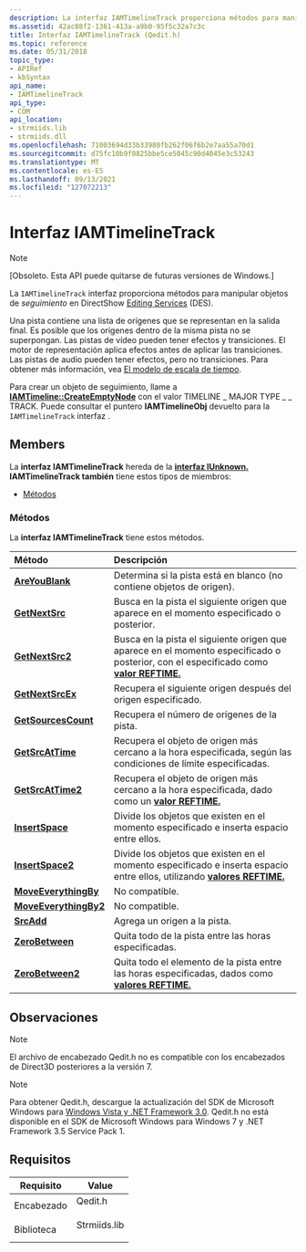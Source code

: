 ```yaml
---
description: La interfaz IAMTimelineTrack proporciona métodos para manipular objetos de seguimiento en DirectShow Editing Services (DES). Una pista contiene una lista de orígenes que se representan en la salida final.
ms.assetid: 42ac88f2-1361-413a-a9b0-95f5c32a7c3c
title: Interfaz IAMTimelineTrack (Qedit.h)
ms.topic: reference
ms.date: 05/31/2018
topic_type:
- APIRef
- kbSyntax
api_name:
- IAMTimelineTrack
api_type:
- COM
api_location:
- strmiids.lib
- strmiids.dll
ms.openlocfilehash: 71003694d33b33980fb262f06f6b2e7aa55a70d1
ms.sourcegitcommit: d75fc10b9f0825bbe5ce5045c90d4045e3c53243
ms.translationtype: MT
ms.contentlocale: es-ES
ms.lasthandoff: 09/13/2021
ms.locfileid: "127072213"
---
```

# <a name="iamtimelinetrack-interface"></a>Interfaz IAMTimelineTrack

> [!Note]  
> \[Obsoleto. Esta API puede quitarse de futuras versiones de Windows.\]

 

La `IAMTimelineTrack` interfaz proporciona métodos para manipular objetos de *seguimiento* en DirectShow [Editing Services](directshow-editing-services.md) (DES).

Una pista contiene una lista de orígenes que se representan en la salida final. Es posible que los orígenes dentro de la misma pista no se superpongan. Las pistas de vídeo pueden tener efectos y transiciones. El motor de representación aplica efectos antes de aplicar las transiciones. Las pistas de audio pueden tener efectos, pero no transiciones. Para obtener más información, vea [El modelo de escala de tiempo](the-timeline-model.md).

Para crear un objeto de seguimiento, llame a [**IAMTimeline::CreateEmptyNode**](iamtimeline-createemptynode.md) con el valor TIMELINE \_ MAJOR TYPE \_ \_ TRACK. Puede consultar el puntero **IAMTimelineObj** devuelto para la `IAMTimelineTrack` interfaz .

## <a name="members"></a>Members

La **interfaz IAMTimelineTrack** hereda de la [**interfaz IUnknown.**](/windows/win32/api/unknwn/nn-unknwn-iunknown) **IAMTimelineTrack también** tiene estos tipos de miembros:

-   [Métodos](#methods)

### <a name="methods"></a>Métodos

La **interfaz IAMTimelineTrack** tiene estos métodos.



| Método                                                          | Descripción                                                                                                                                          |
|:----------------------------------------------------------------|:-----------------------------------------------------------------------------------------------------------------------------------------------------|
| [**AreYouBlank**](iamtimelinetrack-areyoublank.md)             | Determina si la pista está en blanco (no contiene objetos de origen).<br/>                                                                       |
| [**GetNextSrc**](iamtimelinetrack-getnextsrc.md)               | Busca en la pista el siguiente origen que aparece en el momento especificado o posterior.<br/>                                                       |
| [**GetNextSrc2**](iamtimelinetrack-getnextsrc2.md)             | Busca en la pista el siguiente origen que aparece en el momento especificado o posterior, con el especificado como [**valor REFTIME.**](reftime.md)<br/> |
| [**GetNextSrcEx**](iamtimelinetrack-getnextsrcex.md)           | Recupera el siguiente origen después del origen especificado.<br/>                                                                                     |
| [**GetSourcesCount**](iamtimelinetrack-getsourcescount.md)     | Recupera el número de orígenes de la pista.<br/>                                                                                             |
| [**GetSrcAtTime**](iamtimelinetrack-getsrcattime.md)           | Recupera el objeto de origen más cercano a la hora especificada, según las condiciones de límite especificadas.<br/>                                |
| [**GetSrcAtTime2**](iamtimelinetrack-getsrcattime2.md)         | Recupera el objeto de origen más cercano a la hora especificada, dado como un [**valor REFTIME.**](reftime.md)<br/>                                   |
| [**InsertSpace**](iamtimelinetrack-insertspace.md)             | Divide los objetos que existen en el momento especificado e inserta espacio entre ellos.<br/>                                                       |
| [**InsertSpace2**](iamtimelinetrack-insertspace2.md)           | Divide los objetos que existen en el momento especificado e inserta espacio entre ellos, utilizando [**valores REFTIME.**](reftime.md)<br/>              |
| [**MoveEverythingBy**](iamtimelinetrack-moveeverythingby.md)   | No compatible.<br/>                                                                                                                            |
| [**MoveEverythingBy2**](iamtimelinetrack-moveeverythingby2.md) | No compatible.<br/>                                                                                                                            |
| [**SrcAdd**](iamtimelinetrack-srcadd.md)                       | Agrega un origen a la pista.<br/>                                                                                                               |
| [**ZeroBetween**](iamtimelinetrack-zerobetween.md)             | Quita todo de la pista entre las horas especificadas.<br/>                                                                            |
| [**ZeroBetween2**](iamtimelinetrack-zerobetween2.md)           | Quita todo el elemento de la pista entre las horas especificadas, dados como [**valores REFTIME.**](reftime.md)<br/>                                |



 

## <a name="remarks"></a>Observaciones

> [!Note]  
> El archivo de encabezado Qedit.h no es compatible con los encabezados de Direct3D posteriores a la versión 7.

 

> [!Note]  
> Para obtener Qedit.h, descargue la actualización del SDK de Microsoft Windows para [Windows Vista y .NET Framework 3.0](https://msdn.microsoft.com/windowsvista/bb980924.aspx). Qedit.h no está disponible en el SDK de Microsoft Windows para Windows 7 y .NET Framework 3.5 Service Pack 1.

 

## <a name="requirements"></a>Requisitos



| Requisito | Value |
|--------------------|-----------------------------------------------------------------------------------------|
| Encabezado<br/>  | <dl> <dt>Qedit.h</dt> </dl>      |
| Biblioteca<br/> | <dl> <dt>Strmiids.lib</dt> </dl> |



 

 
